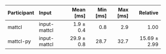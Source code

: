 | Participant | Input | Mean [ms] | Min [ms] | Max [ms] | Relative |
|:---|:---|---:|---:|---:|---:|
| mattcl | input-mattcl | 1.9 ± 0.4 | 0.8 | 2.9 | 1.00 |
| mattcl-py | input-mattcl | 29.9 ± 0.8 | 28.7 | 32.7 | 15.69 ± 2.99 |
